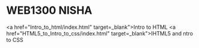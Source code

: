 # WEB1300 NISHA

<a href="Intro_to_html/index.html" target=_blank">Intro to HTML</a>
<a href="HTML5_to_Intro_to_css/index.html" target=_blank">IHTML5 and ntro to CSS</a>